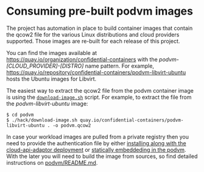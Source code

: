 # Consuming pre-built podvm images

The project has automation in place to build container images that contain the qcow2 file for the various Linux distributions and cloud providers supported. Those images are re-built for each release of this project.

You can find the images available at https://quay.io/organization/confidential-containers with the *podvm-[CLOUD_PROVIDER]-[DISTRO]* name pattern. For example, https://quay.io/repository/confidential-containers/podvm-libvirt-ubuntu hosts the Ubuntu images for Libvirt.

The easiest way to extract the qcow2 file from the podvm container image is using the [`download-image.sh`](../podvm/hack/download-image.sh) script. For example, to extract the file from the *podvm-libvirt-ubuntu* image:

```
$ cd podvm
$ ./hack/download-image.sh quay.io/confidential-containers/podvm-libvirt-ubuntu . -o podvm.qcow2
```

In case your workload images are pulled from a private registry then you need to provide the authentication file by either [installing along with the cloud-api-adaptor deployment](registries-authentication.md#deploy-authentication-file-along-with-cloud-api-adaptor-deployment) or [statically embeddeding in the podvm](registries-authentication.md#statically-embed-authentication-file-in-podvm-image). With the later you will need to build the image from sources, so find detailed instructions on [podvm/README.md](../podvm/README.md).
